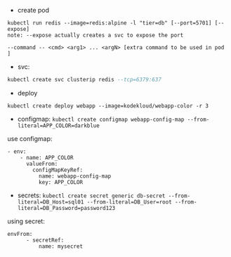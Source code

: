 * create pod
```
kubectl run redis --image=redis:alpine -l "tier=db" [--port=5701] [--expose]
note: --expose actually creates a svc to expose the port

--command -- <cmd> <arg1> ... <argN> [extra command to be used in pod ]
```

* svc:
```a
kubectl create svc clusterip redis --tcp=6379:637
```

* deploy 
```aidl
kubectl create deploy webapp --image=kodekloud/webapp-color -r 3
```



* configmap:
`kubectl create configmap webapp-config-map --from-literal=APP_COLOR=darkblue`
  
use configmap:
```
- env:
    - name: APP_COLOR
      valueFrom:
        configMapKeyRef:
          name: webapp-config-map
          key: APP_COLOR
```

* secrets:
`kubectl create secret generic db-secret --from-literal=DB_Host=sql01 --from-literal=DB_User=root --from-literal=DB_Password=password123`
  
using secret:
```
envFrom:
      - secretRef:
          name: mysecret
```